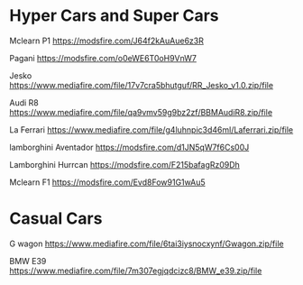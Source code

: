 # Hyper Cars and Super Cars

Mclearn P1 https://modsfire.com/J64f2kAuAue6z3R

Pagani https://modsfire.com/o0eWE6T0oH9VnW7

Jesko https://www.mediafire.com/file/17v7cra5bhutguf/RR_Jesko_v1.0.zip/file

Audi R8 https://www.mediafire.com/file/qa9vmv59g9bz2zf/BBMAudiR8.zip/file

La Ferrari https://www.mediafire.com/file/g4luhnpic3d46ml/Laferrari.zip/file

lamborghini Aventador https://modsfire.com/d1JN5qW7f6Cs00J

Lamborghini Hurrcan https://modsfire.com/F215bafagRz09Dh

Mclearn F1 https://modsfire.com/Evd8Fow91G1wAu5

# Casual Cars

G wagon https://www.mediafire.com/file/6tai3iysnocxynf/Gwagon.zip/file

BMW E39 https://www.mediafire.com/file/7m307egjqdcizc8/BMW_e39.zip/file
